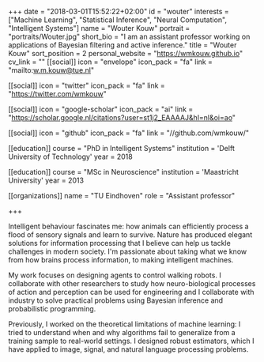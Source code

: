 +++
date = "2018-03-01T15:52:22+02:00"
id = "wouter"
interests = ["Machine Learning", "Statistical Inference", "Neural Computation", "Intelligent Systems"]
name = "Wouter Kouw"
portrait = "portraits/Wouter.jpg"
short_bio = "I am an assistant professor working on applications of Bayesian filtering and active inference."
title = "Wouter Kouw"
sort_position = 2
personal_website = "https://wmkouw.github.io"
cv_link = ""
[[social]]
    icon = "envelope"
    icon_pack = "fa"
    link = "mailto:w.m.kouw@tue.nl"

[[social]]
    icon = "twitter"
    icon_pack = "fa"
    link = "https://twitter.com/wmkouw"

[[social]]
    icon = "google-scholar"
    icon_pack = "ai"
    link = "https://scholar.google.nl/citations?user=st1j2_EAAAAJ&hl=nl&oi=ao"

[[social]]
    icon = "github"
    icon_pack = "fa"
    link = "//github.com/wmkouw/"

[[education]]
    course = "PhD in Intelligent Systems"
    institution = 'Delft University of Technology'
    year = 2018

[[education]]
    course = "MSc in Neuroscience"
    institution = 'Maastricht University'
    year = 2013

[[organizations]]
    name = "TU Eindhoven"
    role = "Assistant professor"

+++

Intelligent behaviour fascinates me: how animals can efficiently process a flood of sensory signals and learn to survive. Nature has produced elegant solutions for information processing that I believe can help us tackle challenges in modern society. I'm passionate about taking what we know from how brains process information, to making intelligent machines.

My work focuses on designing agents to control walking robots. I collaborate with other researchers to study how neuro-biological processes of action and perception can be used for engineering and I collaborate with industry to solve practical problems using Bayesian inference and probabilistic programming.

Previously, I worked on the theoretical limitations of machine learning: I tried to understand when and why algorithms fail to generalize from a training sample to real-world settings. I designed robust estimators, which I have applied to image, signal, and natural language processing problems.
